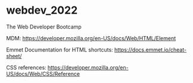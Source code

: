 # webdev_2022

The Web Developer Bootcamp

MDM: <https://developer.mozilla.org/en-US/docs/Web/HTML/Element>

Emmet Documentation for HTML shortcuts: <https://docs.emmet.io/cheat-sheet/>

CSS references: <https://developer.mozilla.org/en-US/docs/Web/CSS/Reference>

